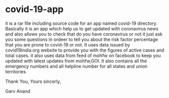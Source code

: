 # covid-19-app


it is a rar file including source code for an app named covid-19 directory.
Basically it is an app which help us to get updated with coronavirus news and also allows you to check that do you have coronavirus or not it just ask you some questions in ordeer to tell you about the risk factor percentage that you are prone to covid-19 or not.
It uses data issued by covid19india.org website to provide you with the figures of active cases and total cases.
it also uses data from feed of mohfw on facebook to keep you updated with latest updates from mohfw,GOI.
It also contains all the emergency numbers and all helpline number for all states and union territories.

Thank You,
Yours sincerly,

Garv Anand
